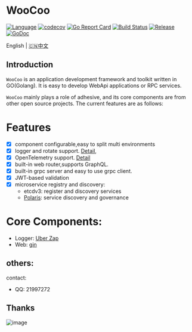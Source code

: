 # WooCoo

[![Language](https://img.shields.io/badge/Language-Go-blue.svg)](https://golang.org/)
[![codecov](https://codecov.io/gh/tsingsun/woocoo/branch/master/graph/badge.svg)](https://codecov.io/gh/tsingsun/woocoo)
[![Go Report Card](https://goreportcard.com/badge/github.com/tsingsun/woocoo)](https://goreportcard.com/report/github.com/tsingsun/woocoo)
[![Build Status](https://github.com/tsingsun/woocoo/actions/workflows/gotest.yml/badge.svg?branch=master)](https://github.com/tsingsun/woocoo/actions?query=branch%3Amaster)
[![Release](https://img.shields.io/github/release/tsingsun/woocoo.svg?style=flat-square)](https://github.com/tsingsun/woocoo/releases)
[![GoDoc](https://pkg.go.dev/badge/github.com/tsingsun/woocoo?status.svg)](https://pkg.go.dev/github.com/tsingsun/woocoo?tab=doc)

English | [🇨🇳中文](docs/README_zh.md)

## Introduction

`WooCoo` is an application development framework and toolkit written in GO(Golang). It is easy to develop WebApi applications or RPC services.

`WooCoo` mainly plays a role of adhesive, and its core components are from other open source projects. 
The current features are as follows:

# Features
- [x] component configurable,easy to split multi environments
- [X] logger and rotate support. [Detail](docs/logger.md),
- [X] OpenTelemetry support. [Detail](docs/otel.md)
- [X] built-in web router,supports GraphQL.
- [X] built-in grpc server and easy to use grpc client.
- [X] JWT-based validation
- [X] microservice registry and discovery: 
  - etcdv3: register and discovery services 
  - [Polaris](https://github.com/polarismesh/polaris): service discovery and governance

# Core Components:

- Logger: [Uber Zap](http://go.uber.org/zap)
- Web: [gin](http://github.com/gin-gonic/gin)

## others:

contact:
- QQ: 21997272

## Thanks

![image](https://resources.jetbrains.com/storage/products/company/brand/logos/jb_beam.svg)